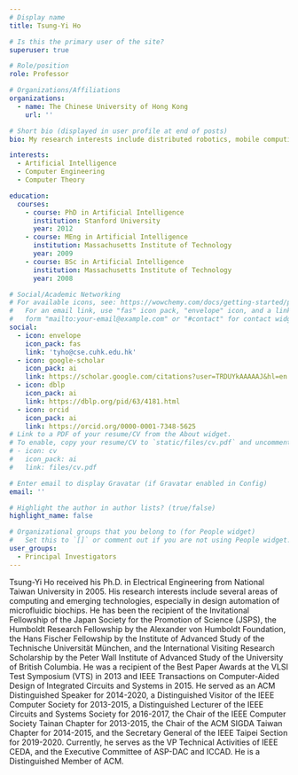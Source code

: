 ```yaml
---
# Display name
title: Tsung-Yi Ho

# Is this the primary user of the site?
superuser: true

# Role/position
role: Professor

# Organizations/Affiliations
organizations:
  - name: The Chinese University of Hong Kong
    url: ''

# Short bio (displayed in user profile at end of posts)
bio: My research interests include distributed robotics, mobile computing and programmable matter.

interests:
  - Artificial Intelligence
  - Computer Engineering
  - Computer Theory

education:
  courses:
    - course: PhD in Artificial Intelligence
      institution: Stanford University
      year: 2012
    - course: MEng in Artificial Intelligence
      institution: Massachusetts Institute of Technology
      year: 2009
    - course: BSc in Artificial Intelligence
      institution: Massachusetts Institute of Technology
      year: 2008

# Social/Academic Networking
# For available icons, see: https://wowchemy.com/docs/getting-started/page-builder/#icons
#   For an email link, use "fas" icon pack, "envelope" icon, and a link in the
#   form "mailto:your-email@example.com" or "#contact" for contact widget.
social:
  - icon: envelope
    icon_pack: fas
    link: 'tyho@cse.cuhk.edu.hk'
  - icon: google-scholar
    icon_pack: ai
    link: https://scholar.google.com/citations?user=TRDUYkAAAAAJ&hl=en
  - icon: dblp
    icon_pack: ai
    link: https://dblp.org/pid/63/4181.html
  - icon: orcid
    icon_pack: ai
    link: https://orcid.org/0000-0001-7348-5625
# Link to a PDF of your resume/CV from the About widget.
# To enable, copy your resume/CV to `static/files/cv.pdf` and uncomment the lines below.
# - icon: cv
#   icon_pack: ai
#   link: files/cv.pdf

# Enter email to display Gravatar (if Gravatar enabled in Config)
email: ''

# Highlight the author in author lists? (true/false)
highlight_name: false

# Organizational groups that you belong to (for People widget)
#   Set this to `[]` or comment out if you are not using People widget.
user_groups:
  - Principal Investigators
---
```


Tsung-Yi Ho received his Ph.D. in Electrical Engineering from National Taiwan University in 2005. His research interests include several areas of computing and emerging technologies, especially in design automation of microfluidic biochips. He has been the recipient of the Invitational Fellowship of the Japan Society for the Promotion of Science (JSPS), the Humboldt Research Fellowship by the Alexander von Humboldt Foundation, the Hans Fischer Fellowship by the Institute of Advanced Study of the Technische Universität München, and the International Visiting Research Scholarship by the Peter Wall Institute of Advanced Study of the University of British Columbia. He was a recipient of the Best Paper Awards at the VLSI Test Symposium (VTS) in 2013 and IEEE Transactions on Computer-Aided Design of Integrated Circuits and Systems in 2015. He served as an ACM Distinguished Speaker for 2014-2020, a Distinguished Visitor of the IEEE Computer Society for 2013-2015, a Distinguished Lecturer of the IEEE Circuits and Systems Society for 2016-2017, the Chair of the IEEE Computer Society Tainan Chapter for 2013-2015, the Chair of the ACM SIGDA Taiwan Chapter for 2014-2015, and the Secretary General of the IEEE Taipei Section for 2019-2020. Currently, he serves as the VP Technical Activities of IEEE CEDA, and the Executive Committee of ASP-DAC and ICCAD. He is a Distinguished Member of ACM.
